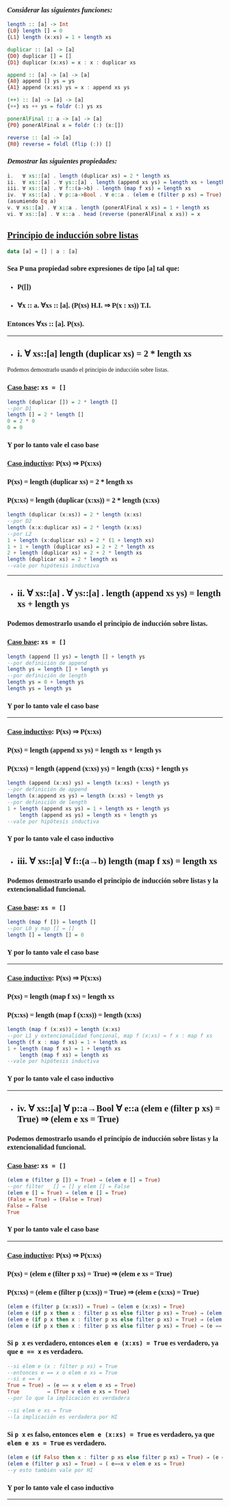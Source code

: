 <font face="LaTeX">

### *Considerar las siguientes funciones:*

```haskell
length :: [a] -> Int
{L0} length [] = 0
{L1} length (x:xs) = 1 + length xs

duplicar :: [a] -> [a]
{D0} duplicar [] = []
{D1} duplicar (x:xs) = x : x : duplicar xs

append :: [a] -> [a] -> [a]
{A0} append [] ys = ys
{A1} append (x:xs) ys = x : append xs ys

(++) :: [a] -> [a] -> [a]
{++} xs ++ ys = foldr (:) ys xs

ponerAlFinal :: a -> [a] -> [a]
{P0} ponerAlFinal x = foldr (:) (x:[])

reverse :: [a] -> [a]
{R0} reverse = foldl (flip (:)) []
```

### *Demostrar las siguientes propiedades:*

```haskell
i.   ∀ xs::[a] . length (duplicar xs) = 2 * length xs
ii.  ∀ xs::[a] . ∀ ys::[a] . length (append xs ys) = length xs + length ys
iii. ∀ xs::[a] . ∀ f::(a->b) . length (map f xs) = length xs
iv.  ∀ xs::[a] . ∀ p::a->Bool . ∀ e::a . (elem e (filter p xs) = True) ⇒ (elem e xs = True)
(asumiendo Eq a)
v. ∀ xs::[a] . ∀ x::a . length (ponerAlFinal x xs) = 1 + length xs
vi. ∀ xs::[a] . ∀ x::a . head (reverse (ponerAlFinal x xs)) = x
```

## <u>Principio de inducción sobre listas</u>
```haskell
data [a] = [] | a : [a]
```

### Sea P una propiedad sobre expresiones de tipo [a] tal que:
- ### P([])
- ### ∀x :: a. ∀xs :: [a]. (P(xs) H.I. ⇒ P(x : xs)) T.I.

### Entonces ∀xs :: [a]. P(xs).

---

- ## i. ∀ xs::[a] length (duplicar xs) = 2 * length xs

Podemos demostrarlo usando el principio de inducción sobre listas.

### <u>Caso base</u>: `xs = []`

```hs
length (duplicar []) = 2 * length []
--por D1
length [] = 2 * length []
0 = 2 * 0
0 = 0
```
### Y por lo tanto vale el caso base

### <u>Caso inductivo</u>: P(xs) ⇒ P(x:xs)
### P(xs) = length (duplicar xs) = 2 * length xs
### P(x:xs) = length (duplicar (x:xs)) = 2 * length (x:xs)

```hs
length (duplicar (x:xs)) = 2 * length (x:xs)
--por D2
length (x:x:duplicar xs) = 2 * length (x:xs)
--por L2
1 + length (x:duplicar xs) = 2 * (1 + length xs)
1 + 1 + length (duplicar xs) = 2 + 2 * length xs
2 + length (duplicar xs) = 2 + 2 * length xs
length (duplicar xs) = 2 * length xs
--vale por hipótesis inductiva
```

---

- ## ii. ∀ xs::[a] . ∀ ys::[a] . length (append xs ys) = length xs + length ys 

### Podemos demostrarlo usando el principio de inducción sobre listas.

### <u>Caso base</u>: `xs = []`

```hs
length (append [] ys) = length [] + length ys
--por definición de append
length ys = length [] + length ys
--por definición de length
length ys = 0 + length ys
length ys = length ys 
```
### Y por lo tanto vale el caso base

---

### <u>Caso inductivo</u>: P(xs) ⇒ P(x:xs)
### P(xs) = length (append xs ys) = length xs + length ys 

### P(x:xs) = length (append (x:xs) ys) = length (x:xs) + length ys

```hs
length (append (x:xs) ys) = length (x:xs) + length ys
--por definición de append
length (x:append xs ys) = length (x:xs) + length ys
--por definición de length
1 + length (append xs ys) = 1 + length xs + length ys
    length (append xs ys) = length xs + length ys
--vale por hipótesis inductiva
```
### Y por lo tanto vale el caso inductivo

- ## iii. ∀ xs::[a] ∀ f::(a&rarr;b) length (map f xs) = length xs

### Podemos demostrarlo usando el principio de inducción sobre listas y la extencionalidad funcional.

### <u>Caso base</u>: `xs = []`

```hs
length (map f []) = length []
--por L0 y map [] = []
length [] = length [] = 0
```
### Y por lo tanto vale el caso base

---

### <u>Caso inductivo</u>: P(xs) ⇒ P(x:xs)

### P(xs) = length (map f xs) = length xs

### P(x:xs) = length (map f (x:xs)) = length (x:xs)

```hs
length (map f (x:xs)) = length (x:xs)
--por L1 y extencionalidad funcional, map f (x:xs) = f x : map f xs
length (f x : map f xs) = 1 + length xs
1 + length (map f xs) = 1 + length xs
    length (map f xs) = length xs
--vale por hipótesis inductiva
```

### Y por lo tanto vale el caso inductivo

---

- ## iv. ∀ xs::[a] ∀ p::a&rarr;Bool ∀ e::a (elem e (filter p xs) = True) ⇒ (elem e xs = True)

### Podemos demostrarlo usando el principio de inducción sobre listas y la extencionalidad funcional.

### <u>Caso base</u>: `xs = []`

```hs
(elem e (filter p []) = True) ⇒ (elem e [] = True)
--por filter _ [] = [] y elem [] = False
(elem e [] = True) ⇒ (elem e [] = True)
(False = True) ⇒ (False = True)
False ⇒ False
True
```

### Y por lo tanto vale el caso base

---

### <u>Caso inductivo</u>: P(xs) ⇒ P(x:xs)

### P(xs) = (elem e (filter p xs) = True) ⇒ (elem e xs = True)

### P(x:xs) = (elem e (filter p (x:xs)) = True) ⇒ (elem e (x:xs) = True)

```hs
(elem e (filter p (x:xs)) = True) ⇒ (elem e (x:xs) = True)
(elem e (if p x then x : filter p xs else filter p xs) = True) ⇒ (elem e (x:xs) = True)
(elem e (if p x then x : filter p xs else filter p xs) = True) ⇒ (elem e x = True ∨ elem e xs = True)
(elem e (if p x then x : filter p xs else filter p xs) = True) ⇒ (e == x ∨ elem e xs = True)
```

### Si `p x` es verdadero, entonces `elem e (x:xs) = True` es verdadero, ya que `e == x` es verdadero.

```hs
--si elem e (x : filter p xs) = True
--entonces e == x o elem e xs = True
--si e == x
True = True) ⇒ (e == x ∨ elem e xs = True)
True         ⇒ (True ∨ elem e xs = True)
--por lo que la implicación es verdadera

--si elem e xs = True
--la implicación es verdadera por HI
```

### Si `p x` es falso, entonces `elem e (x:xs) = True` es verdadero, ya que `elem e xs = True` es verdadero.

```hs
(elem e (if Falso then x : filter p xs else filter p xs) = True) ⇒ (e == x ∨ elem e xs = True)
(elem e (filter p xs) = True) ⇒ ( e==x v elem e xs = True)
--y esto también vale por HI
```

### Y por lo tanto vale el caso inductivo

---

</font>